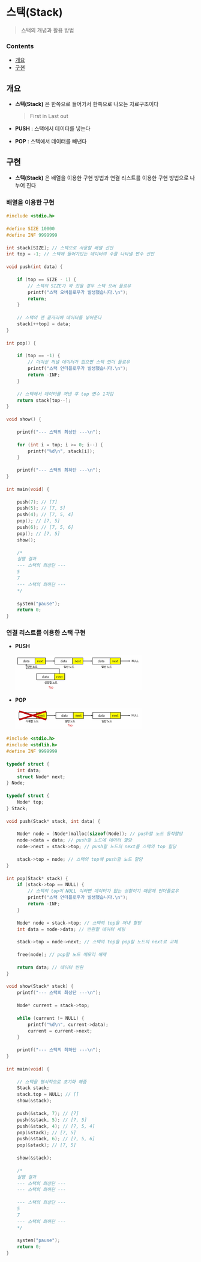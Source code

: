 # 스택(Stack)

> 스택의 개념과 활용 방법



### Contents

- [개요](#개요)
- [구현](#구현)



## 개요

- **스택(Stack)** 은 한쪽으로 들어가서 한쪽으로 나오는 자료구조이다

  > First in Last out

- **PUSH** : 스택에서 데이터를 넣는다

- **POP** : 스택에서 데이터를 빼낸다



## 구현

- **스택(Stack)** 은 배열을 이용한 구현 방법과 연결 리스트를 이용한 구현 방법으로 나누어 진다



### 배열을 이용한 구현

``` c
#include <stdio.h>

#define SIZE 10000
#define INF 9999999

int stack[SIZE]; // 스택으로 사용할 배열 선언
int top = -1; // 스택에 들어가있는 데이터의 수를 나타낼 변수 선언

void push(int data) {

	if (top == SIZE - 1) { 
		// 스택의 SIZE가 꽉 찼을 경우 스택 오버 플로우
		printf("스택 오버플로우가 발생했습니다.\n");
		return;
	}

	// 스택의 맨 끝자리에 데이터를 넣어준다
	stack[++top] = data;
}

int pop() {

	if (top == -1) {
		// 더이상 꺼낼 데이터가 없으면 스택 언더 플로우
		printf("스택 언더플로우가 발생했습니다.\n");
		return -INF;
	}
	
	// 스택에서 데이터를 꺼낸 후 top 변수 1차감
	return stack[top--];
}

void show() {

	printf("--- 스택의 최상단 ---\n");

	for (int i = top; i >= 0; i--) {
		printf("%d\n", stack[i]);
	}

	printf("--- 스택의 최하단 ---\n");
}

int main(void) {

	push(7); // [7]
	push(5); // [7, 5]
	push(4); // [7, 5, 4]
	pop(); // [7, 5]
	push(6); // [7, 5, 6]
	pop(); // [7, 5]
	show();
	
	/*
	실행 결과
	--- 스택의 최상단 ---
	5
	7
	--- 스택의 최하단 ---
	*/
    
	system("pause");
	return 0;
}
```



### 연결 리스트를 이용한 스택 구현

- **PUSH**

  <img src="Assets/Stack_Linked_List_Push.PNG" width="70%">

- **POP**

  <img src="Assets/Stack_Linked_List_Pop.PNG" width="70%">

``` c
#include <stdio.h>
#include <stdlib.h>
#define INF 9999999

typedef struct {
	int data;
	struct Node* next;
} Node;

typedef struct {
	Node* top;
} Stack;

void push(Stack* stack, int data) {
	
	Node* node = (Node*)malloc(sizeof(Node)); // push할 노드 동적할당
	node->data = data; // push할 노드에 데이터 할당
	node->next = stack->top; // push할 노드의 next를 스택의 top 할당
	
	stack->top = node; // 스택의 top에 push할 노드 할당
}

int pop(Stack* stack) {
	if (stack->top == NULL) {
		// 스택의 top이 NULL 이라면 데이터가 없는 상황이기 때문에 언더플로우
		printf("스택 언더플로우가 발생했습니다.\n");
		return -INF;
	}
	
	Node* node = stack->top; // 스택의 top을 꺼내 할당
	int data = node->data; // 반환할 데이터 세팅
	
	stack->top = node->next; // 스택의 top을 pop할 노드의 next로 교체
	
	free(node); // pop할 노드 메모리 해제
	
	return data; // 데이터 반환
}

void show(Stack* stack) {
	printf("--- 스택의 최상단 ---\n");

	Node* current = stack->top;

	while (current != NULL) {
		printf("%d\n", current->data);
		current = current->next;
	}

	printf("--- 스택의 최하단 ---\n");
}

int main(void) {

	// 스택을 명시적으로 초기화 해줌
	Stack stack;
	stack.top = NULL; // []
	show(&stack);
	
	push(&stack, 7); // [7]
	push(&stack, 5); // [7, 5]
	push(&stack, 4); // [7, 5, 4]
	pop(&stack); // [7, 5]
	push(&stack, 6); // [7, 5, 6]
	pop(&stack); // [7, 5]

	show(&stack);

	/*
	실행 결과
	--- 스택의 최상단 ---
	--- 스택의 최하단 ---

	--- 스택의 최상단 ---
	5
	7
	--- 스택의 최하단 ---
	*/

	system("pause");
	return 0;
}
```

